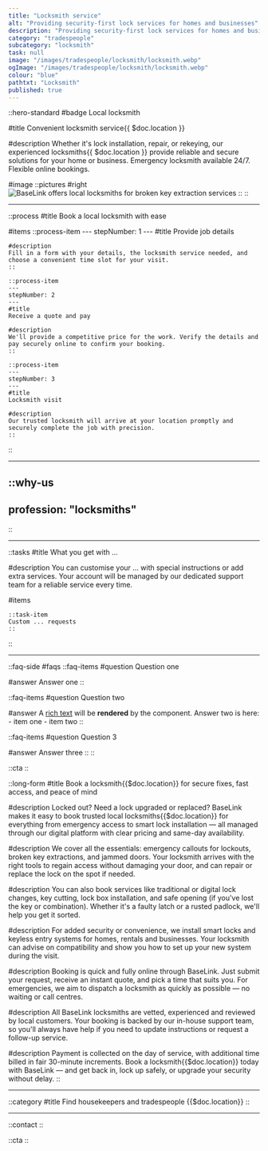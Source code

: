 ```yaml
---
title: "Locksmith service"
alt: "Providing security-first lock services for homes and businesses"
description: "Providing security-first lock services for homes and businesses"
category: "tradespeople"
subcategory: "locksmith"
task: null
image: "/images/tradespeople/locksmith/locksmith.webp"
ogImage: "/images/tradespeople/locksmith/locksmith.webp"
colour: "blue"
pathtxt: "Locksmith"
published: true
---
```


::hero-standard
#badge
Local locksmith

#title
Convenient locksmith service{{ $doc.location }}

#description
Whether it's lock installation, repair, or rekeying, our experienced locksmiths{{ $doc.location }} provide reliable and secure solutions for your home or business. Emergency locksmith available 24/7. Flexible online bookings.

#image
    ::pictures
    #right
    ![BaseLink offers local locksmiths for broken key extraction services](/images/tradespeople/locksmith/locksmith.webp)
    ::
::

---

::process
#title
Book a local locksmith with ease

#items
    ::process-item
    ---
    stepNumber: 1
    ---
    #title
    Provide job details

    #description
    Fill in a form with your details, the locksmith service needed, and choose a convenient time slot for your visit.
    ::
    
    ::process-item
    ---
    stepNumber: 2
    ---
    #title
    Receive a quote and pay

    #description
    We'll provide a competitive price for the work. Verify the details and pay securely online to confirm your booking.
    ::

    ::process-item
    ---
    stepNumber: 3
    ---
    #title
    Locksmith visit

    #description
    Our trusted locksmith will arrive at your location promptly and securely complete the job with precision.
    ::
::

---

::why-us
---
profession: "locksmiths"
---
::

---

::tasks
#title
What you get with ...

#description
You can customise your ... with special instructions or add extra services. Your account will be managed by our dedicated support team for a reliable service every time.

#items

    ::task-item
    Custom ... requests
    ::
::

---

::faq-side
#faqs
  ::faq-items
  #question
  Question one

  #answer
  Answer one
  ::

  ::faq-items
  #question
  Question two

  #answer
  A [rich text](/services/commercial-cleaning) will be **rendered** by the component.
  Answer two is here:
    - item one
    - item two
  ::

  ::faq-items
  #question
  Question 3

  #answer
  Answer three
  ::
::

::cta
::

::long-form
#title
Book a locksmith{{$doc.location}} for secure fixes, fast access, and peace of mind

#description
Locked out? Need a lock upgraded or replaced? BaseLink makes it easy to book trusted local locksmiths{{$doc.location}} for everything from emergency access to smart lock installation — all managed through our digital platform with clear pricing and same-day availability.

#description
We cover all the essentials: emergency callouts for lockouts, broken key extractions, and jammed doors. Your locksmith arrives with the right tools to regain access without damaging your door, and can repair or replace the lock on the spot if needed.

#description
You can also book services like traditional or digital lock changes, key cutting, lock box installation, and safe opening (if you've lost the key or combination). Whether it's a faulty latch or a rusted padlock, we'll help you get it sorted.

#description
For added security or convenience, we install smart locks and keyless entry systems for homes, rentals and businesses. Your locksmith can advise on compatibility and show you how to set up your new system during the visit.

#description
Booking is quick and fully online through BaseLink. Just submit your request, receive an instant quote, and pick a time that suits you. For emergencies, we aim to dispatch a locksmith as quickly as possible — no waiting or call centres.

#description
All BaseLink locksmiths are vetted, experienced and reviewed by local customers. Your booking is backed by our in-house support team, so you'll always have help if you need to update instructions or request a follow-up service.

#description
Payment is collected on the day of service, with additional time billed in fair 30-minute increments. Book a locksmith{{$doc.location}} today with BaseLink — and get back in, lock up safely, or upgrade your security without delay.
::

---

::category
#title
Find housekeepers and tradespeople {{$doc.location}}
::

---

::contact
::

::cta
::